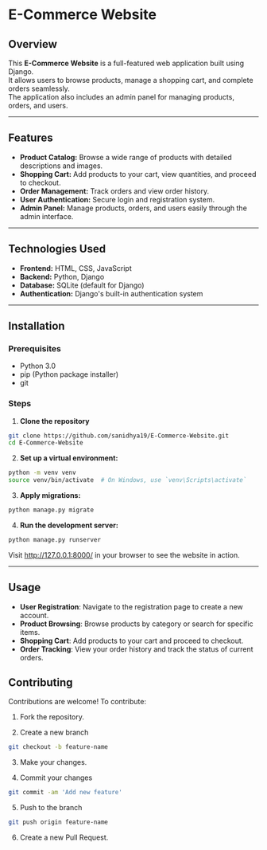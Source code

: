 # E-Commerce Website

## Overview

This **E-Commerce Website** is a full-featured web application built using Django.  
It allows users to browse products, manage a shopping cart, and complete orders seamlessly.  
The application also includes an admin panel for managing products, orders, and users.

---

## Features

- **Product Catalog:** Browse a wide range of products with detailed descriptions and images.  
- **Shopping Cart:** Add products to your cart, view quantities, and proceed to checkout.  
- **Order Management:** Track orders and view order history.  
- **User Authentication:** Secure login and registration system.  
- **Admin Panel:** Manage products, orders, and users easily through the admin interface.

---

## Technologies Used

- **Frontend:** HTML, CSS, JavaScript  
- **Backend:** Python, Django  
- **Database:** SQLite (default for Django)  
- **Authentication:** Django's built-in authentication system

---

## Installation

### Prerequisites

- Python 3.0  
- pip (Python package installer)  
- git  

### Steps

1. **Clone the repository**

```bash
git clone https://github.com/sanidhya19/E-Commerce-Website.git
cd E-Commerce-Website
```


2. **Set up a virtual environment:**

```bash
python -m venv venv
source venv/bin/activate  # On Windows, use `venv\Scripts\activate`
```

3. **Apply migrations:**

```bash
python manage.py migrate
```

4. **Run the development server:**

```bash
python manage.py runserver
```

Visit http://127.0.0.1:8000/ in your browser to see the website in action.

---


## Usage

- **User Registration**: Navigate to the registration page to create a new account.
- **Product Browsing**: Browse products by category or search for specific items.
- **Shopping Cart**: Add products to your cart and proceed to checkout.
- **Order Tracking**: View your order history and track the status of current orders.




## Contributing

Contributions are welcome! To contribute:

1. Fork the repository.

2. Create a new branch 

```bash
git checkout -b feature-name
```

3. Make your changes.

4. Commit your changes 

```bash
git commit -am 'Add new feature'
```

5. Push to the branch 

```bash
git push origin feature-name
```

6. Create a new Pull Request.
